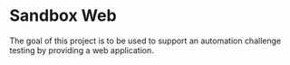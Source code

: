 # Sandbox Web

The goal of this project is to be used to support an automation challenge testing by providing a web application.
